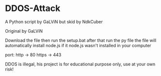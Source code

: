 # DDOS-Attack
A Python script by GaLViN but skid by NdkCuber

Original by GaLViN

Download the file then run the setup.bat
after that run the py file
the file will automatically install node.js if it node.js wasn't installed in your computer

port: 
http -> 80
https -> 443

DDOS is illegal, his project is for educational purpose only, use at your own risk!
